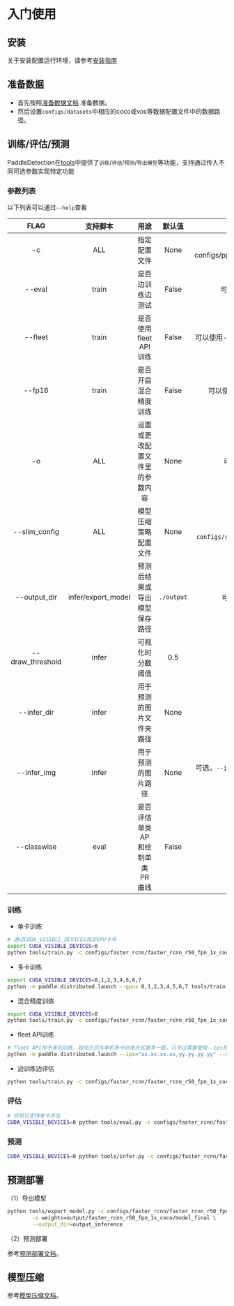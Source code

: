 # 入门使用

## 安装

关于安装配置运行环境，请参考[安装指南](INSTALL_cn.md)


## 准备数据
- 首先按照[准备数据文档](PrepareDataSet.md) 准备数据。  
- 然后设置`configs/datasets`中相应的coco或voc等数据配置文件中的数据路径。


## 训练/评估/预测

PaddleDetection在[tools](https://github.com/PaddlePaddle/PaddleDetection/tree/master/dygraph/tools)中提供了`训练`/`评估`/`预测`/`导出模型`等功能，支持通过传入不同可选参数实现特定功能

### 参数列表

以下列表可以通过`--help`查看

|         FLAG             |     支持脚本    |        用途        |      默认值       |         备注         |
| :----------------------: | :------------: | :---------------: | :--------------: | :-----------------: |
|          -c              |      ALL       |  指定配置文件  |  None  |  **必选**，例如-c configs/ppyolo/ppyolo_r50vd_dcn_1x_coco.yml |
|        --eval            |     train      |  是否边训练边测试  |  False  |  可选，如需指定，直接`--eval`即可 |
|      --fleet         |       train     |  是否使用fleet API训练  |  False  |  可以使用--fleet来指定使用fleet API进行多机训练  |
|      --fp16        |       train     |  是否开启混合精度训练  |  False  |  可以使用--fp16来指定使用混合精度训练  |
|          -o              |      ALL       |  设置或更改配置文件里的参数内容  |  None  |  可选，例如：`-o use_gpu=False`  |
|       --slim_config             |     ALL      |  模型压缩策略配置文件  |  None  |  可选，例如`--slim_config configs/slim/prune/yolov3_prune_l1_norm.yml`  |
|       --output_dir       |      infer/export_model     |  预测后结果或导出模型保存路径  |  `./output`  |  可选，例如`--output_dir=output`  |
|    --draw_threshold      |      infer     |  可视化时分数阈值  |  0.5  |  可选，`--draw_threshold=0.7`  |
|      --infer_dir         |       infer     |  用于预测的图片文件夹路径  |  None  |  可选  |
|      --infer_img         |       infer     |  用于预测的图片路径  |  None  |  可选，`--infer_img`和`--infer_dir`必须至少设置一个  |
|      --classwise         |       eval     |  是否评估单类AP和绘制单类PR曲线  |  False  |  可选  |

### 训练

- 单卡训练
```bash
# 通过CUDA_VISIBLE_DEVICES指定GPU卡号
export CUDA_VISIBLE_DEVICES=0
python tools/train.py -c configs/faster_rcnn/faster_rcnn_r50_fpn_1x_coco.yml
```
- 多卡训练

```bash
export CUDA_VISIBLE_DEVICES=0,1,2,3,4,5,6,7
python -m paddle.distributed.launch --gpus 0,1,2,3,4,5,6,7 tools/train.py -c configs/faster_rcnn/faster_rcnn_r50_fpn_1x_coco.yml
```

- 混合精度训练

```bash
export CUDA_VISIBLE_DEVICES=0
python tools/train.py -c configs/faster_rcnn/faster_rcnn_r50_fpn_1x_coco.yml --fp16
```

- fleet API训练

```bash
# fleet API用于多机训练，启动方式与单机多卡训练方式基本一致，只不过需要使用--ips指定ip列表以及--fleet开启多机训练
python -m paddle.distributed.launch --ips="xx.xx.xx.xx,yy.yy.yy.yy" --gpus 0,1,2,3,4,5,6,7 tools/train.py -c configs/faster_rcnn/faster_rcnn_r50_fpn_1x_coco.yml --fleet
```

- 边训练边评估
```bash
python tools/train.py -c configs/faster_rcnn/faster_rcnn_r50_fpn_1x_coco.yml --eval
```

### 评估
```bash
# 目前只支持单卡评估
CUDA_VISIBLE_DEVICES=0 python tools/eval.py -c configs/faster_rcnn/faster_rcnn_r50_fpn_1x_coco.yml
```

### 预测
```bash
CUDA_VISIBLE_DEVICES=0 python tools/infer.py -c configs/faster_rcnn/faster_rcnn_r50_fpn_1x_coco.yml --infer_img={IMAGE_PATH}
```

## 预测部署

（1）导出模型

```bash
python tools/export_model.py -c configs/faster_rcnn/faster_rcnn_r50_fpn_1x_coco.yml \
        -o weights=output/faster_rcnn_r50_fpn_1x_coco/model_final \
        --output_dir=output_inference
```

（2）预测部署

参考[预测部署文档](https://github.com/PaddlePaddle/PaddleDetection/tree/master/dygraph/deploy)。


## 模型压缩

参考[模型压缩文档](https://github.com/PaddlePaddle/PaddleDetection/tree/master/dygraph/configs/slim)。
